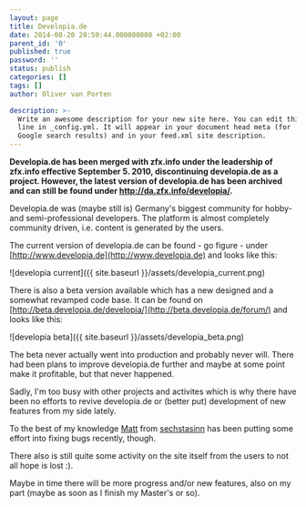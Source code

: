 ```yaml
---
layout: page
title: Developia.de
date: 2014-08-20 20:59:44.000000000 +02:00
parent_id: '0'
published: true
password: ''
status: publish
categories: []
tags: []
author: Oliver van Porten

description: >-
  Write an awesome description for your new site here. You can edit this
  line in _config.yml. It will appear in your document head meta (for
  Google search results) and in your feed.xml site description.
---
```

**Developia.de has been merged with zfx.info under the leadership of zfx.info effective September 5. 2010, discontinuing developia.de as a project. However, the latest version of developia.de has been archived and can still be found under http://da.zfx.info/developia/.**

Developia.de was (maybe still is) Germany's biggest community for hobby- and semi-professional developers. The platform is almost completely community driven, i.e. content is generated by the users.

The current version of developia.de can be found - go figure - under [http://www.developia.de](http://www.developia.de) and looks like this:

![developia current]({{ site.baseurl }}/assets/developia_current.png)

There is also a beta version available which has a new designed and a somewhat revamped code base. It can be found on [http://beta.developia.de/developia/](http://beta.developia.de/forum/) and looks like this:

![developia beta]({{ site.baseurl }}/assets/developia_beta.png)

The beta never actually went into production and probably never will. There had been plans to improve developia.de further and maybe at some point make it profitable, but that never happened.

Sadly, I'm too busy with other projects and activites which is why there have been no efforts to revive developia.de or (better put) development of new features from my side lately.

To the best of my knowledge [Matt](http://digitalbreed.com/) from [sechstasinn](http://www.sechsta-sinn.de/) has been putting some effort into fixing bugs recently, though.

There also is still quite some activity on the site itself from the users to not all hope is lost :).

Maybe in time there will be more progress and/or new features, also on my part (maybe as soon as I finish my Master's or so).
